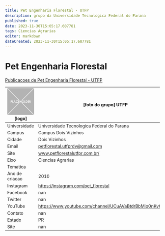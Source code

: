 ```yaml
---
title: Pet Engenharia Florestal - UTFP
description: grupo da Universidade Tecnologica Federal do Parana
published: true
date: 2023-11-30T15:05:17.607781
tags: Ciencias Agrarias
editor: markdown
dateCreated: 2023-11-30T15:05:17.607781
---
```


# Pet Engenharia Florestal

[Publicacoes de Pet Engenharia Florestal - UTFP](/atividade/253PetEngenhariaFlorestalUTFP/feed)

| ![placeholder.png](/placeholder.png) [logo] | [foto do grupo] UTFP         |
| ------------------------------------------- | ------------------------------------------------- |
| Universidade                                | Universidade Tecnologica Federal do Parana      |
| Campus                                      | Campus Dois Vizinhos            |
| Cidade                                      | Dois Vizinhos             |
| Email                                       | petflorestal.utfprdv@gmail.com             |
| Site                                        | www.petflorestalutfpr.com.br/              |
| Eixo                                        | Ciencias Agrarias              |
| Tematica                                    |           |
| Ano de criacao                              | 2010        |
| Instagram                                   | https://instagram.com/pet_florestal         |
| Facebook                                    | nan          |
| Twitter                                     | nan           |
| YouTube                                     | https://www.youtube.com/channel/UCuAVaBtdrBbMio0nKvGq5rw           |
| Contato                                     | nan         |
| Estado                                      |  PR            |
| Site                                        | nan |
